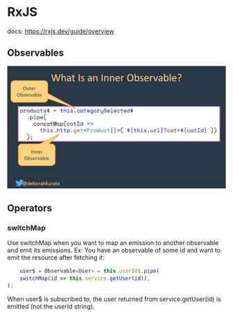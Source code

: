 # RxJS

docs: https://rxjs.dev/guide/overview

## Observables
![Observables-inner-outer.png](Observables-inner-outer.png)

## Operators
### switchMap

Use switchMap when you want to map an emission to another observable and emit its emissions.
Ex: You have an observable of some id and want to emit the resource after fetching it:

```javascript
    user$ = Observable<User> = this.userId$.pipe(
    switchMap(id => this.service.getUser(id)),
);
```

When user$ is subscribed to, the user returned from service.getUser(id) is emitted (not the userId string).
